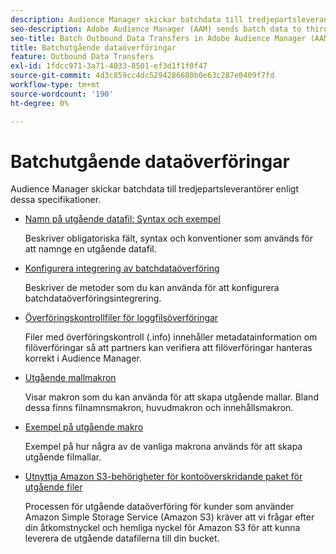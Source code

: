 ```yaml
---
description: Audience Manager skickar batchdata till tredjepartsleverantörer enligt dessa specifikationer.
seo-description: Adobe Audience Manager (AAM) sends batch data to third-party content providers according to these specifications.
seo-title: Batch Outbound Data Transfers in Adobe Audience Manager (AAM)
title: Batchutgående dataöverföringar
feature: Outbound Data Transfers
exl-id: 1fdcc971-3a71-4033-8501-ef3d1f1f0f47
source-git-commit: 4d3c859cc4dc5294286680b0e63c287e0409f7fd
workflow-type: tm+mt
source-wordcount: '190'
ht-degree: 0%

---
```


# Batchutgående dataöverföringar

Audience Manager skickar batchdata till tredjepartsleverantörer enligt dessa specifikationer.

* [Namn på utgående datafil: Syntax och exempel](/help/using/integration/receiving-audience-data/batch-outbound-transfers/outbound-file-name-contents.md)

  Beskriver obligatoriska fält, syntax och konventioner som används för att namnge en utgående datafil.

* [Konfigurera integrering av batchdataöverföring](batch-server-configuration.md)

  Beskriver de metoder som du kan använda för att konfigurera batchdataöverföringsintegrering.

* [Överföringskontrollfiler för loggfilsöverföringar](/help/using/integration/receiving-audience-data/batch-outbound-transfers/transfer-control-files.md)

  Filer med överföringskontroll (.info) innehåller metadatainformation om filöverföringar så att partners kan verifiera att filöverföringar hanteras korrekt i Audience Manager.

* [Utgående mallmakron](/help/using/integration/receiving-audience-data/batch-outbound-transfers/outbound-template-macros.md)

  Visar makron som du kan använda för att skapa utgående mallar. Bland dessa finns filnamnsmakron, huvudmakron och innehållsmakron.

* [Exempel på utgående makro](/help/using/integration/receiving-audience-data/batch-outbound-transfers/outbound-macro-examples.md)

  Exempel på hur några av de vanliga makrona används för att skapa utgående filmallar.

* [Utnyttja Amazon S3-behörigheter för kontoöverskridande paket för utgående filer](/help/using/integration/receiving-audience-data/batch-outbound-transfers/authorize-s3-cross-bucket.md)

  Processen för utgående dataöverföring för kunder som använder Amazon Simple Storage Service (Amazon S3) kräver att vi frågar efter din åtkomstnyckel och hemliga nyckel för Amazon S3 för att kunna leverera de utgående datafilerna till din bucket.
